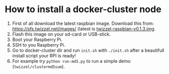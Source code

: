 # How to install a docker-cluster node

1. First of all download the latest raspbian image.
Download this from:
https://sfs.twizzel.net/images/ (latest is [twizzel-raspbian-v0.1.3.img](https://sfs.twizzel.net/images/twizzel-raspbian-v0.1.3.img).
2. Flash this image on your sd-card or USB-stick.
3. Boot your Raspberry Pi.
4. SSH to you Raspberry Pi.
5. Go to docker-cluster dir and run `init.sh` with `./init.sh` after a beautifull install script your RPI is ready!
6. For example try `python run-md5.py` to run a simple demo (`twizzel/clustermd5sum`).